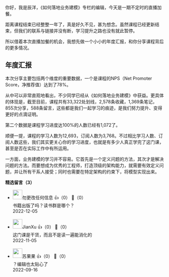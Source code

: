 你好，我是辰洋，《如何落地业务建模》专栏的编辑，今天是一期不定时的直播加餐。

距离课程结束已经整整一年了，真是好久不见，甚为想念。虽然课程已经更新结束，但我们的联系与链接并没有断，学习提升之路也没有就此暂停。

所以借着本次直播加餐的机会，我想先做一个小小的年度汇报，和你分享课程背后的更多情况。

## 年度汇报

本次分享主要包括两个维度的重要数据，一个是课程的NPS（Net Promoter Score，净推荐值）达到了78%。

从中可以非常直观地看出，不少同学已经从《如何落地业务建模》中获益。更具体的体现是，截至目前，课程共有33,322处划线，2,578条收藏，1,369条笔记，855次分享，588条留言，这些都是我们一起学习的痕迹，是我们努力提升、变得更好的点滴证明。

第二个数据是课程学习进度达100%的人数已经有1,072了。

顺便一提，课程的学习人数为12,693，订阅人数为3,768。不过相比学习人数、订阅人数这些，我们其实更关心你的学习进度，也就是有多少人真正学完了这门课，甚至是否在实际工作中有所运用。

一方面，业务建模的学习并不容易。它首先是一个定义问题的方法，其次才是解决问题的方法。而要想成为优秀的工程师，打造顶级的架构能力，就需要有效定义问题，并让所有干系人接受；同时也需要在特定架构的约束下，将模型实现出来。
<div><strong>精选留言（3）</strong></div><ul>
<li><img src="" width="30px"><span>勿更改任何信息</span> 👍（0） 💬（0）<div>书籍出版了吗？读书群是哪个？</div>2022-12-05</li><br/><li><img src="https://static001.geekbang.org/account/avatar/00/0f/c4/03/f753fda7.jpg" width="30px"><span>JianXu</span> 👍（0） 💬（0）<div>这门课是干货，而且不是读一遍能消化的</div>2022-11-05</li><br/><li><img src="https://static001.geekbang.org/account/avatar/00/2b/86/73/5190bbde.jpg" width="30px"><span>苏果果</span> 👍（0） 💬（0）<div>？编辑也太贴心了</div>2022-09-16</li><br/>
</ul>